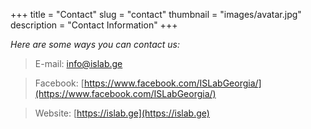 +++
title = "Contact"
slug = "contact"
thumbnail = "images/avatar.jpg"
description = "Contact Information"
+++

*Here are some ways you can contact us:*

> E-mail: info@islab.ge

> Facebook: [https://www.facebook.com/ISLabGeorgia/](https://www.facebook.com/ISLabGeorgia/)

> Website: [https://islab.ge](https://islab.ge)